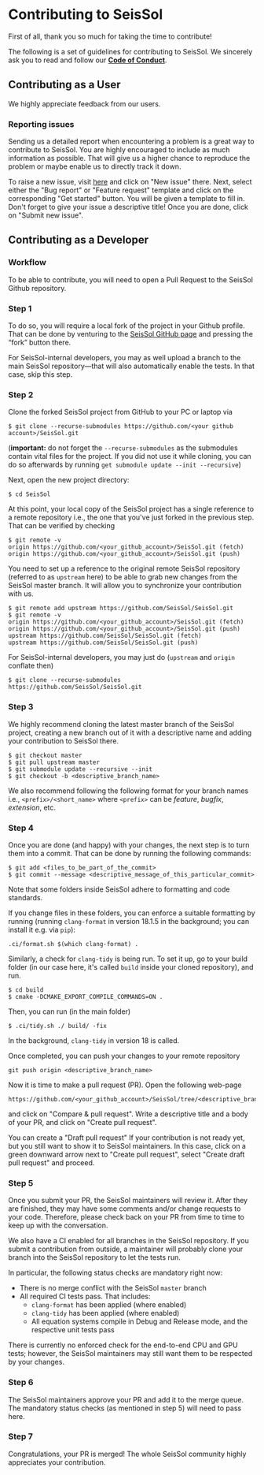 <!--
    SPDX-FileCopyrightText: 2021-2024 SeisSol Group
    
    SPDX-License-Identifier: BSD-3-Clause
-->

# Contributing to SeisSol
First of all, thank you so much for taking the time to contribute!

The following is a set of guidelines for contributing to SeisSol. We sincerely ask you to read and follow our [**Code of Conduct**](CODE_OF_CONDUCT.md).

## Contributing as a User
We highly appreciate feedback from our users.

### Reporting issues
Sending us a detailed report when encountering a problem is a great way to contribute to SeisSol.
You are highly encouraged to include as much information as possible. That will give us a higher chance
to reproduce the problem or maybe enable us to directly track it down.

To raise a new issue, visit [here](https://github.com/SeisSol/SeisSol/issues) and click on "New issue" there.
Next, select either the "Bug report" or "Feature request" template and click on the corresponding "Get started" button.
You will be given a template to fill in. Don't forget to give your issue a descriptive title!
Once you are done, click on "Submit new issue".

## Contributing as a Developer

### Workflow
To be able to contribute, you will need to open a Pull Request to the SeisSol Github repository.

### Step 1
To do so, you will require a local fork of the project in your Github profile. That can be done by venturing to the [SeisSol GitHub page](https://github.com/SeisSol/SeisSol) and pressing the “fork” button there.

For SeisSol-internal developers, you may as well upload a branch to the main SeisSol repository—that will also automatically enable the tests.
In that case, skip this step.

### Step 2
Clone the forked SeisSol project from GitHub to your PC or laptop via
```
$ git clone --recurse-submodules https://github.com/<your github account>/SeisSol.git
```
(**important:** do not forget the `--recurse-submodules` as the submodules contain vital files for the project.
If you did not use it while cloning, you can do so afterwards by running `get submodule update --init --recursive`)

Next, open the new project directory:
```
$ cd SeisSol
```

At this point, your local copy of the SeisSol project has a single reference to a remote repository i.e., the one that you've just forked in the previous step. That can be verified by checking
```
$ git remote -v
origin https://github.com/<your_github_account>/SeisSol.git (fetch)
origin https://github.com/<your_github_account>/SeisSol.git (push)
```

You need to set up a reference to the original remote SeisSol repository (referred to as `upstream` here) to be able to grab new changes from the SeisSol master branch. It will allow you to synchronize your contribution with us.
```
$ git remote add upstream https://github.com/SeisSol/SeisSol.git
$ git remote -v
origin https://github.com/<your_github_account>/SeisSol.git (fetch)
origin https://github.com/<your_github_account>/SeisSol.git (push)
upstream https://github.com/SeisSol/SeisSol.git (fetch)
upstream https://github.com/SeisSol/SeisSol.git (push)
```

For SeisSol-internal developers, you may just do (`upstream` and `origin` conflate then)
```
$ git clone --recurse-submodules https://github.com/SeisSol/SeisSol.git
```

### Step 3
We highly recommend cloning the latest master branch of the SeisSol project, creating a new branch out of it with a descriptive name and adding your contribution to SeisSol there.
```
$ git checkout master
$ git pull upstream master
$ git submodule update --recursive --init
$ git checkout -b <descriptive_branch_name>
```
We also recommend following the following format for your branch names i.e., `<prefix>/<short_name>` where `<prefix>` can be *feature*, *bugfix*, *extension*, etc.

### Step 4
Once you are done (and happy) with your changes, the next step is to turn them into a commit.
That can be done by running the following commands:

```
$ git add <files_to_be_part_of_the_commit>
$ git commit --message <descriptive_message_of_this_particular_commit>
```

Note that some folders inside SeisSol adhere to formatting and code standards.

If you change files in these folders, you can enforce a suitable formatting by running (running `clang-format` in version 18.1.5 in the background; you can install it e.g. via `pip`):
```
.ci/format.sh $(which clang-format) .
```
Similarly, a check for `clang-tidy` is being run. To set it up, go to your build folder (in our case here, it's called `build` inside your cloned repository), and run.
```
$ cd build
$ cmake -DCMAKE_EXPORT_COMPILE_COMMANDS=ON .
```
Then, you can run (in the main folder)
```
$ .ci/tidy.sh ./ build/ -fix
```
In the background, `clang-tidy` in version 18 is called.

Once completed, you can push your changes to your remote repository
```
git push origin <descriptive_branch_name>
```
Now it is time to make a pull request (PR). Open the following web-page
```
https://github.com/<your_github_account>/SeisSol/tree/<descriptive_branch_name>
```
and click on "Compare & pull request". Write a descriptive title and a body of your PR, and click on "Create pull request". 

You can create a "Draft pull request" If your contribution is not ready yet, but you still want to show it to SeisSol maintainers. In this case, click on a green downward arrow next to "Create pull request", select "Create draft pull request" and proceed.

### Step 5
Once you submit your PR, the SeisSol maintainers will review it. After they are finished, they may have some comments and/or change requests to your code.
Therefore, please check back on your PR from time to time to keep up with the conversation.

We also have a CI enabled for all branches in the SeisSol repository. If you submit a contribution from outside, a maintainer will probably clone your branch into the SeisSol repository
to let the tests run.

In particular, the following status checks are mandatory right now:

- There is no merge conflict with the SeisSol `master` branch
- All required CI tests pass. That includes:
    * `clang-format` has been applied (where enabled)
    * `clang-tidy` has been applied (where enabled)
    * All equation systems compile in Debug and Release mode, and the respective unit tests pass

There is currently no enforced check for the end-to-end CPU and GPU tests; however, the SeisSol maintainers may still want them to be respected by your changes.

### Step 6
The SeisSol maintainers approve your PR and add it to the merge queue. The mandatory status checks (as mentioned in step 5) will need to pass here.

### Step 7
Congratulations, your PR is merged! The whole SeisSol community highly appreciates your contribution.
